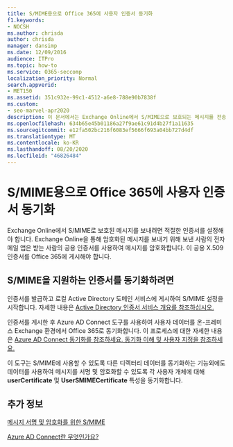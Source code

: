 ```yaml
---
title: S/MIME용으로 Office 365에 사용자 인증서 동기화
f1.keywords:
- NOCSH
ms.author: chrisda
author: chrisda
manager: dansimp
ms.date: 12/09/2016
audience: ITPro
ms.topic: how-to
ms.service: O365-seccomp
localization_priority: Normal
search.appverid:
- MET150
ms.assetid: 351c932e-99c1-4512-a6e8-788e90b7838f
ms.custom:
- seo-marvel-apr2020
description: 이 문서에서는 Exchange Online에서 S/MIME으로 보호되는 메시지를 전송하기 전에 Office 365에 적절한 인증서를 게시하는 방법을 알아봅니다.
ms.openlocfilehash: 634b65e45b01186a27f9ae61c91d4b27f1a11635
ms.sourcegitcommit: e12fa502bc216f6083ef5666f693a04bb727d4df
ms.translationtype: MT
ms.contentlocale: ko-KR
ms.lasthandoff: 08/20/2020
ms.locfileid: "46826484"
---
```

# <a name="sync-user-certificates-to-office-365-for-smime"></a>S/MIME용으로 Office 365에 사용자 인증서 동기화

Exchange Online에서 S/MIME로 보호된 메시지를 보내려면 적절한 인증서를 설정해야 합니다. Exchange Online을 통해 암호화된 메시지를 보내기 위해 보낸 사람의 전자 메일 앱은 받는 사람의 공용 인증서를 사용하여 메시지를 암호화합니다. 이 공용 X.509 인증서를 Office 365에 게시해야 합니다.

## <a name="to-sync-certificates-that-support-smime"></a>S/MIME을 지원하는 인증서를 동기화하려면

인증서를 발급하고 로컬 Active Directory 도메인 서비스에 게시하여 S/MIME 설정을 시작합니다. 자세한 내용은 [Active Directory 인증서 서비스 개요를 참조하십시오.](https://docs.microsoft.com/previous-versions/windows/it-pro/windows-server-2012-R2-and-2012/hh831740(v=ws.11))

인증서를 게시한 후 Azure AD Connect 도구를 사용하여 사용자 데이터를 온-프레미스 Exchange 환경에서 Office 365로 동기화합니다. 이 프로세스에 대한 자세한 내용은 [Azure AD Connect 동기화를 참조하세요. 동기화 이해 및 사용자 지정을 참조하세요.](https://docs.microsoft.com/azure/active-directory/hybrid/how-to-connect-sync-whatis)

이 도구는 S/MIME에 사용할 수 있도록 다른 디렉터리 데이터를 동기화하는 기능외에도 데이터를 사용하여 메시지를 서명 및 암호화할 수 있도록 각 사용자 개체에 대해  **userCertificate** 및 **UserSMIMECertificate** 특성을 동기화합니다.

## <a name="more-information"></a>추가 정보

[메시지 서명 및 암호화를 위한 S/MIME](s-mime-for-message-signing-and-encryption.md)

[Azure AD Connect란 무엇인가요?](https://docs.microsoft.com/azure/active-directory/hybrid/whatis-azure-ad-connect)
